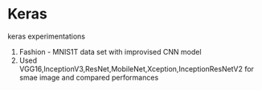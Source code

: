 # Keras
keras experimentations

1. Fashion - MNIS1T data set with improvised CNN model
2. Used VGG16,InceptionV3,ResNet,MobileNet,Xception,InceptionResNetV2 for smae image and compared performances
